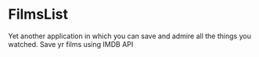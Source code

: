 # FilmsList
Yet another application in which you can save and admire all the things you watched.  Save yr films using IMDB API
